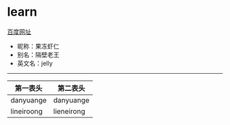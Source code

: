 # learn
[百度网址](http://www.baidu.com "悬停显示")
* 昵称：果冻虾仁
* 别名：隔壁老王
* 英文名：jelly

---
第一表头 | 第二表头
---------- | ---------
danyuange | danyuange
lineiroong | lieneirong
